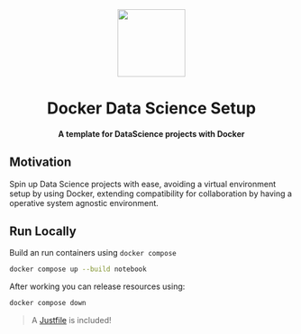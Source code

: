 <div>
  <div align="center" style="display: block; text-align: center;">
    <img src="./assets/logo.svg" height="120" width="120" />
  </div>
  <h1 align="center">Docker Data Science Setup</h1>
  <h4 align="center">A template for DataScience projects with Docker</h4>
</div>

## Motivation

Spin up Data Science projects with ease, avoiding a virtual environment
setup by using Docker, extending compatibility for collaboration by having
a operative system agnostic environment.

## Run Locally

Build an run containers using `docker compose`

```bash
docker compose up --build notebook
```

After working you can release resources using:

```bash
docker compose down
```

> A [Justfile][1] is included!

[1]: https://just.systems

